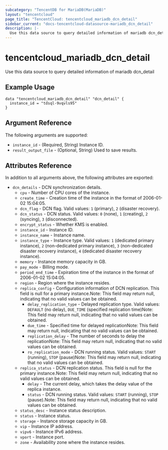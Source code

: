 ```yaml
---
subcategory: "TencentDB for MariaDB(MariaDB)"
layout: "tencentcloud"
page_title: "TencentCloud: tencentcloud_mariadb_dcn_detail"
sidebar_current: "docs-tencentcloud-datasource-mariadb_dcn_detail"
description: |-
  Use this data source to query detailed information of mariadb dcn_detail
---
```


# tencentcloud_mariadb_dcn_detail

Use this data source to query detailed information of mariadb dcn_detail

## Example Usage

```hcl
data "tencentcloud_mariadb_dcn_detail" "dcn_detail" {
  instance_id = "tdsql-9vqvls95"
}
```

## Argument Reference

The following arguments are supported:

* `instance_id` - (Required, String) Instance ID.
* `result_output_file` - (Optional, String) Used to save results.

## Attributes Reference

In addition to all arguments above, the following attributes are exported:

* `dcn_details` - DCN synchronization details.
  * `cpu` - Number of CPU cores of the instance.
  * `create_time` - Creation time of the instance in the format of 2006-01-02 15:04:05.
  * `dcn_flag` - DCN flag. Valid values: `1` (primary), `2` (disaster recovery).
  * `dcn_status` - DCN status. Valid values: `0` (none), `1` (creating), `2` (syncing), `3` (disconnected).
  * `encrypt_status` - Whether KMS is enabled.
  * `instance_id` - Instance ID.
  * `instance_name` - Instance name.
  * `instance_type` - Instance type. Valid values: `1` (dedicated primary instance), `2` (non-dedicated primary instance), `3` (non-dedicated disaster recovery instance), `4` (dedicated disaster recovery instance).
  * `memory` - Instance memory capacity in GB.
  * `pay_mode` - Billing mode.
  * `period_end_time` - Expiration time of the instance in the format of 2006-01-02 15:04:05.
  * `region` - Region where the instance resides.
  * `replica_config` - Configuration information of DCN replication. This field is null for a primary instance.Note: This field may return null, indicating that no valid values can be obtained.
    * `delay_replication_type` - Delayed replication type. Valid values: `DEFAULT` (no delay), `DUE_TIME` (specified replication time)Note: This field may return null, indicating that no valid values can be obtained.
    * `due_time` - Specified time for delayed replicationNote: This field may return null, indicating that no valid values can be obtained.
    * `replication_delay` - The number of seconds to delay the replicationNote: This field may return null, indicating that no valid values can be obtained.
    * `ro_replication_mode` - DCN running status. Valid values: `START` (running), `STOP` (pause)Note: This field may return null, indicating that no valid values can be obtained.
  * `replica_status` - DCN replication status. This field is null for the primary instance.Note: This field may return null, indicating that no valid values can be obtained.
    * `delay` - The current delay, which takes the delay value of the replica instance.
    * `status` - DCN running status. Valid values: `START` (running), `STOP` (pause).Note: This field may return null, indicating that no valid values can be obtained.
  * `status_desc` - Instance status description.
  * `status` - Instance status.
  * `storage` - Instance storage capacity in GB.
  * `vip` - Instance IP address.
  * `vipv6` - Instance IPv6 address.
  * `vport` - Instance port.
  * `zone` - Availability zone where the instance resides.


